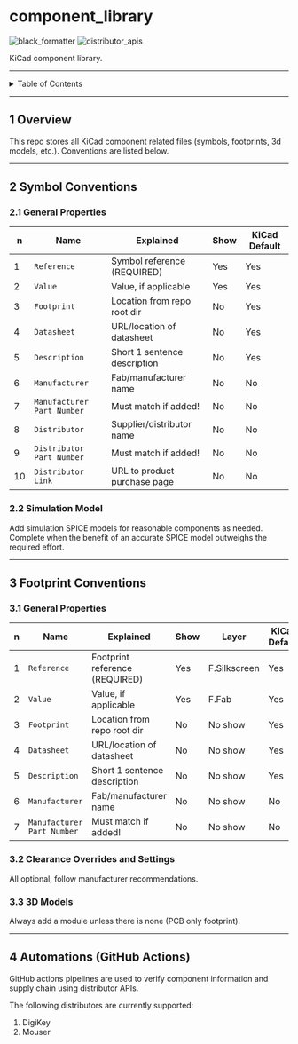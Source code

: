 # component_library

![black_formatter](https://github.com/danielljeon/component_library/actions/workflows/black_formatter.yaml/badge.svg)
![distributor_apis](https://github.com/danielljeon/component_library/actions/workflows/distributor_apis.yaml/badge.svg)

KiCad component library.

---

<details markdown="1">
  <summary>Table of Contents</summary>

<!-- TOC -->
* [component_library](#component_library)
  * [1 Overview](#1-overview)
  * [2 Symbol Conventions](#2-symbol-conventions)
    * [2.1 General Properties](#21-general-properties)
    * [2.2 Simulation Model](#22-simulation-model)
  * [3 Footprint Conventions](#3-footprint-conventions)
    * [3.1 General Properties](#31-general-properties)
    * [3.2 Clearance Overrides and Settings](#32-clearance-overrides-and-settings)
    * [3.3 3D Models](#33-3d-models)
  * [4 Automations (GitHub Actions)](#4-automations-github-actions)
<!-- TOC -->

</details>

---

## 1 Overview

This repo stores all KiCad component related files (symbols, footprints, 3d
models, etc.). Conventions are listed below.

---

## 2 Symbol Conventions

### 2.1 General Properties

| n  | Name                       | Explained                    | Show | KiCad Default |
|----|----------------------------|------------------------------|------|---------------|
| 1  | `Reference`                | Symbol reference (REQUIRED)  | Yes  | Yes           |
| 2  | `Value`                    | Value, if applicable         | Yes  | Yes           |
| 3  | `Footprint`                | Location from repo root dir  | No   | Yes           |
| 4  | `Datasheet`                | URL/location of datasheet    | No   | Yes           |
| 5  | `Description`              | Short 1 sentence description | No   | Yes           |
| 6  | `Manufacturer`             | Fab/manufacturer name        | No   | No            |
| 7  | `Manufacturer Part Number` | Must match if added!         | No   | No            |
| 8  | `Distributor`              | Supplier/distributor name    | No   | No            |
| 9  | `Distributor Part Number`  | Must match if added!         | No   | No            |
| 10 | `Distributor Link`         | URL to product purchase page | No   | No            |

### 2.2 Simulation Model

Add simulation SPICE models for reasonable components as needed. Complete when
the benefit of an accurate SPICE model outweighs the required effort.

---

## 3 Footprint Conventions

### 3.1 General Properties

| n | Name                       | Explained                      | Show | Layer        | KiCad Default |
|---|----------------------------|--------------------------------|------|--------------|---------------|
| 1 | `Reference`                | Footprint reference (REQUIRED) | Yes  | F.Silkscreen | Yes           |
| 2 | `Value`                    | Value, if applicable           | Yes  | F.Fab        | Yes           |
| 3 | `Footprint`                | Location from repo root dir    | No   | No show      | Yes           |
| 4 | `Datasheet`                | URL/location of datasheet      | No   | No show      | Yes           |
| 5 | `Description`              | Short 1 sentence description   | No   | No show      | Yes           |
| 6 | `Manufacturer`             | Fab/manufacturer name          | No   | No show      | No            |
| 7 | `Manufacturer Part Number` | Must match if added!           | No   | No show      | No            |

### 3.2 Clearance Overrides and Settings

All optional, follow manufacturer recommendations.

### 3.3 3D Models

Always add a module unless there is none (PCB only footprint).

---

## 4 Automations (GitHub Actions)

GitHub actions pipelines are used to verify component information and supply
chain using distributor APIs.

The following distributors are currently supported:

1. DigiKey
2. Mouser

